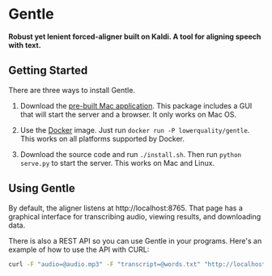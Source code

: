 # Gentle
**Robust yet lenient forced-aligner built on Kaldi. A tool for aligning speech with text.**

## Getting Started

There are three ways to install Gentle.

1. Download the [pre-built Mac application](https://github.com/lowerquality/gentle/releases/download/0.9.0/gentle-0.9.0.dmg). This package includes a GUI that will start the server and a browser. It only works on Mac OS.

2. Use the [Docker](https://www.docker.com/) image. Just run ```docker run -P lowerquality/gentle```. This works on all platforms supported by Docker.

3. Download the source code and run ```./install.sh```. Then run ```python serve.py``` to start the server. This works on Mac and Linux.

## Using Gentle

By default, the aligner listens at http://localhost:8765. That page has a graphical interface for transcribing audio, viewing results, and downloading data.

There is also a REST API so you can use Gentle in your programs. Here's an example of how to use the API with CURL:

```bash
curl -F "audio=@audio.mp3" -F "transcript=@words.txt" "http://localhost:8765/transcriptions?async=false"
```
